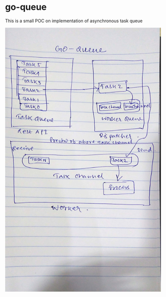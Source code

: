 # go-queue
This is a small POC on implementation of asynchronous task queue

![alt text](https://raw.githubusercontent.com/sofiukl/go-queue/master/go-queue-architechture.jpg)
